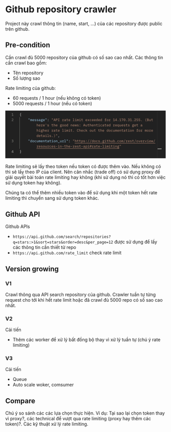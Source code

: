 # Github repository crawler

Project này crawl thông tin (name, start, ...) của các repository được public trên github.

## Pre-condition

Cần crawl đủ 5000 repository của github có số sao cao nhất. Các thông tin cần crawl bao gồm:
*   Tên repository
*   Số lượng sao

Rate limiting của github:
*   60 requests / 1 hour (nếu không có token)
*   5000 requests / 1 hour (nếu có token)

![No token got rate limiting](imgs/no-token-got-rate.png)

Rate limiting sẽ lấy theo token nếu token có được thêm vào. Nếu không có thì sẽ lấy theo IP của client. Nên cân nhắc (trade off) có sử dụng proxy để giải quyết bài toán rate limiting hay không (khi sử dụng nó thì có tốt hơn việc sử dụng token hay không).

Chúng ta có thể thêm nhiều token vào để sử dụng khi một token hết rate limiting thì chuyển sang sử dụng token khác.

## Github API

Github APIs
*   `https://api.github.com/search/repositories?q=stars:>1&sort=stars&order=desc&per_page=12` được sử dụng để lấy các thông tin cần thiết từ repo
*   `https://api.github.com/rate_limit` check rate limit

## Version growing

### V1

Crawl thông qua API search repository của github. Crawler tuần tự từng request cho tới khi hết rate limit hoặc đã crawl đủ 5000 repo có số sao cao nhất.

### V2

Cải tiến
*   Thêm các worker để xử lý bất đồng bộ thay vì xử lý tuần tự (chú ý rate limiting)

### V3

Cải tiến
*   Queue
*   Auto scale woker, comsumer


## Compare

Chú ý so sánh các các lựa chọn thực hiện. Ví dụ: Tại sao lại chọn token thay vì proxy?, các technical để vượt qua rate limiting (proxy hay thêm các token)?. Các kỹ thuật xử lý rate limiting.


